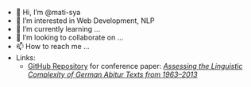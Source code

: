 - 👋 Hi, I’m @mati-sya
- 👀 I’m interested in Web Development, NLP
- 🌱 I’m currently learning ...
- 💞️ I’m looking to collaborate on ...
- 📫 How to reach me ...
- Links:
  - [GitHub Repository](https://github.com/rubcompling/konvens2022) for conference paper: [*Assessing the Linguistic Complexity of German Abitur Texts from 1963–2013*](https://aclanthology.org/2022.konvens-1.7/)

<!---
mati-sya/mati-sya is a ✨ special ✨ repository because its `README.md` (this file) appears on your GitHub profile.
You can click the Preview link to take a look at your changes.
--->
